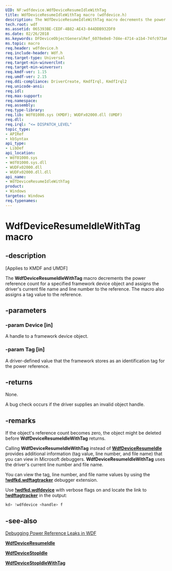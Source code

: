 ```yaml
---
UID: NF:wdfdevice.WdfDeviceResumeIdleWithTag
title: WdfDeviceResumeIdleWithTag macro (wdfdevice.h)
description: The WdfDeviceResumeIdleWithTag macro decrements the power reference count for a specified framework device object and assigns the driver's current file name and line number to the reference. The macro also assigns a tag value to the reference.
tech.root: wdf
ms.assetid: 065393BE-CEDF-4B82-AE43-844DDB932DF0
ms.date: 02/26/2018
ms.keywords: DFDeviceObjectGeneralRef_6078e8e8-7d4e-4714-a1b4-74fc973a678c.xml, WdfDeviceResumeIdleWithTag, WdfDeviceResumeIdleWithTag method, kmdf.WdfDeviceResumeIdleWithTag, wdf.WdfDeviceResumeIdleWithTag, wdfdevice/WdfDeviceResumeIdleWithTag
ms.topic: macro
req.header: wdfdevice.h
req.include-header: Wdf.h
req.target-type: Universal
req.target-min-winverclnt: 
req.target-min-winversvr: 
req.kmdf-ver: 1.15
req.umdf-ver: 2.15
req.ddi-compliance: DriverCreate, KmdfIrql, KmdfIrql2
req.unicode-ansi: 
req.idl: 
req.max-support: 
req.namespace: 
req.assembly: 
req.type-library: 
req.lib: Wdf01000.sys (KMDF); WUDFx02000.dll (UMDF)
req.dll: 
req.irql: "<= DISPATCH_LEVEL"
topic_type:
- APIRef
- kbSyntax
api_type:
- LibDef
api_location:
- Wdf01000.sys
- Wdf01000.sys.dll
- WUDFx02000.dll
- WUDFx02000.dll.dll
api_name:
- WdfDeviceResumeIdleWithTag
product:
- Windows
targetos: Windows
req.typenames: 
---
```


# WdfDeviceResumeIdleWithTag macro


## -description


<p class="CCE_Message">[Applies to KMDF and UMDF]</p>

The **WdfDeviceResumeIdleWithTag** macro decrements the power reference count for a specified framework device object and assigns the driver's current file name and line number to the reference. The macro also assigns a tag value to the reference.

## -parameters




### -param Device [in]

A handle to a framework device object.


### -param Tag [in]

A driver-defined value that the framework stores as an identification tag for the power reference.


## -returns

None.

A bug check occurs if the driver supplies an invalid object handle.



## -remarks



If the object's reference count becomes zero, the object might be deleted before **WdfDeviceResumeIdleWithTag** returns.

Calling **WdfDeviceResumeIdleWithTag** instead of [**WdfDeviceResumeIdle**](https://docs.microsoft.com/windows-hardware/drivers/ddi/content/wdfdevice/nf-wdfdevice-wdfdeviceresumeidle) provides additional information (tag value, line number, and file name) that you can view in Microsoft debuggers. **WdfDeviceResumeIdleWithTag** uses the driver's current line number and file name.

You can view the tag, line number, and file name values by using the [**!wdfkd.wdftagtracker**](https://docs.microsoft.com/windows-hardware/drivers/debugger/-wdfkd-wdftagtracker) debugger extension.

Use [**!wdfkd.wdfdevice**](https://docs.microsoft.com/windows-hardware/drivers/debugger/-wdfkd-wdfdevice) with verbose flags on and locate the link to [**!wdftagtracker**](https://docs.microsoft.com/windows-hardware/drivers/debugger/-wdfkd-wdftagtracker) in the output:

```cpp
kd> !wdfdevice <handle> f 
```

## -see-also




[Debugging Power Reference Leaks in WDF](https://docs.microsoft.com/windows-hardware/drivers/wdf/debugging-power-reference-leaks-in-wdf)

[**WdfDeviceResumeIdle**](https://docs.microsoft.com/windows-hardware/drivers/ddi/content/wdfdevice/nf-wdfdevice-wdfdeviceresumeidle)

[**WdfDeviceStopIdle**](https://docs.microsoft.com/windows-hardware/drivers/ddi/content/wdfdevice/nf-wdfdevice-wdfdevicestopidle)

[**WdfDeviceStopIdleWithTag**](wdfdevicestopidlewithtag.md)

 

